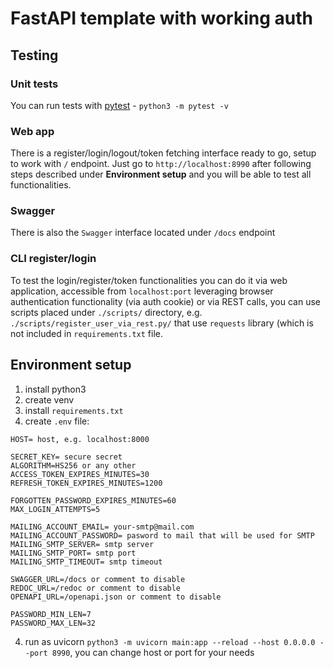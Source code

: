 # FastAPI template with working auth
## Testing
### Unit tests
You can run tests with [pytest](https://docs.pytest.org/en/stable/) - ``python3 -m pytest -v``

### Web app
There is a register/login/logout/token fetching interface ready to go, setup to work with ``/`` endpoint. Just go to ``http://localhost:8990`` after following steps described under __Environment setup__ and you will be able to test all functionalities.

### Swagger
There is also the ``Swagger`` interface located under ``/docs`` endpoint

### CLI register/login
To test the login/register/token functionalities you can do it via web application, accessible from ``localhost:port`` leveraging browser authentication functionality (via auth cookie) or via REST calls, you can use scripts placed under ``./scripts/`` directory, e.g. ``./scripts/register_user_via_rest.py/`` that use ``requests`` library (which is not included in ``requirements.txt`` file.

## Environment setup
1. install python3
2. create venv
3. install ``requirements.txt``
4. create ``.env`` file:
```
HOST= host, e.g. localhost:8000

SECRET_KEY= secure secret
ALGORITHM=HS256 or any other
ACCESS_TOKEN_EXPIRES_MINUTES=30
REFRESH_TOKEN_EXPIRES_MINUTES=1200

FORGOTTEN_PASSWORD_EXPIRES_MINUTES=60
MAX_LOGIN_ATTEMPTS=5

MAILING_ACCOUNT_EMAIL= your-smtp@mail.com
MAILING_ACCOUNT_PASSWORD= pasword to mail that will be used for SMTP
MAILING_SMTP_SERVER= smtp server
MAILING_SMTP_PORT= smtp port
MAILING_SMTP_TIMEOUT= smtp timeout

SWAGGER_URL=/docs or comment to disable
REDOC_URL=/redoc or comment to disable
OPENAPI_URL=/openapi.json or comment to disable

PASSWORD_MIN_LEN=7
PASSWORD_MAX_LEN=32
```
4. run as uvicorn ``python3 -m uvicorn main:app --reload --host 0.0.0.0 --port 8990``, you can change host or port for your needs


